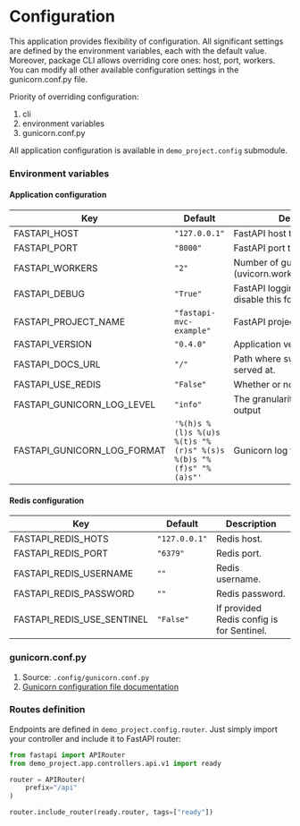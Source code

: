 # Configuration

This application provides flexibility of configuration. 
All significant settings are defined by the environment variables, each with the default value. 
Moreover, package CLI allows overriding core ones: host, port, workers. 
You can modify all other available configuration settings in the gunicorn.conf.py file.

Priority of overriding configuration:

1. cli
2. environment variables
3. gunicorn.conf.py

All application configuration is available in `demo_project.config` submodule.

### Environment variables

#### Application configuration

| Key                         | Default                                                             | Description                                                    |
|-----------------------------|---------------------------------------------------------------------|----------------------------------------------------------------|
| FASTAPI_HOST                | `"127.0.0.1"`                                                       | FastAPI host to bind.                                          |
| FASTAPI_PORT                | `"8000"`                                                            | FastAPI port to bind.                                          |
| FASTAPI_WORKERS             | `"2"`                                                               | Number of gunicorn workers (uvicorn.workers.UvicornWorker)     |
| FASTAPI_DEBUG               | `"True"`                                                            | FastAPI logging level. You should disable this for production. |
| FASTAPI_PROJECT_NAME        | `"fastapi-mvc-example"`                                             | FastAPI project name.                                          |
| FASTAPI_VERSION             | `"0.4.0"`                                                           | Application version.                                           |
| FASTAPI_DOCS_URL            | `"/"`                                                               | Path where swagger ui will be served at.                       |
| FASTAPI_USE_REDIS           | `"False"`                                                           | Whether or not to use Redis.                                   |
| FASTAPI_GUNICORN_LOG_LEVEL  | `"info"`                                                            | The granularity of gunicorn log output                         |
| FASTAPI_GUNICORN_LOG_FORMAT | `'%(h)s %(l)s %(u)s %(t)s "%(r)s" %(s)s %(b)s "%(f)s" "%(a)s"'`     | Gunicorn log format                                            |

#### Redis configuration

| Key                        | Default       | Description                               |
|----------------------------|---------------|-------------------------------------------|
| FASTAPI_REDIS_HOTS         | `"127.0.0.1"` | Redis host.                               |
| FASTAPI_REDIS_PORT         | `"6379"`      | Redis port.                               |
| FASTAPI_REDIS_USERNAME     | `""`          | Redis username.                           |
| FASTAPI_REDIS_PASSWORD     | `""`          | Redis password.                           |
| FASTAPI_REDIS_USE_SENTINEL | `"False"`     | If provided Redis config is for Sentinel. |

### gunicorn.conf.py

1. Source: `.config/gunicorn.conf.py`
2. [Gunicorn configuration file documentation](https://docs.gunicorn.org/en/latest/settings.html)

### Routes definition

Endpoints are defined in `demo_project.config.router`. Just simply import your controller and include it to FastAPI router:

```python
from fastapi import APIRouter
from demo_project.app.controllers.api.v1 import ready

router = APIRouter(
    prefix="/api"
)

router.include_router(ready.router, tags=["ready"])
```
